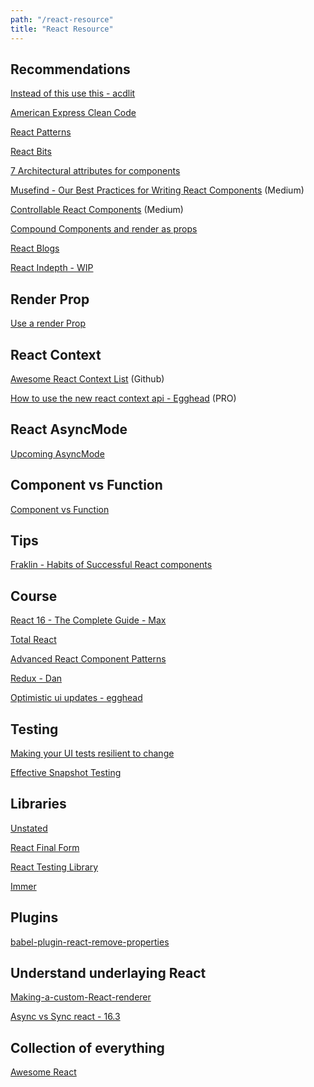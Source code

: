 ```yaml
---
path: "/react-resource"
title: "React Resource"
---
```


## Recommendations

[Instead of this use this - acdlit](https://pbs.twimg.com/media/DYXlkUnVQAE--gD.jpg)

[American Express Clean Code](http://americanexpress.io/clean-code-dirty-code/)

[React Patterns](https://github.com/planningcenter/react-patterns/blob/master/README.md)

[React Bits](https://vasanthk.gitbooks.io/react-bits/)

[7 Architectural attributes for components](/https://dmitripavlutin.com/7-architectural-attributes-of-a-reliable-react-component/)

[Musefind - Our Best Practices for Writing React Components](https://engineering.musefind.com/our-best-practices-for-writing-react-components-dec3eb5c3fc8) \(Medium\)

[Controllable React Components](https://medium.com/myheritage-engineering/how-controllable-react-components-maximize-reusability-86e3d233fa8e) \(Medium\)

[Compound Components and render as props](http://frontendgirl.com/playgrounds-for-react-patterns-compound-components-and-render-as-a-props/)

[React Blogs](https://blog.instabug.com/2018/02/react-blogs/)

[React Indepth - WIP](https://developmentarc.gitbooks.io/react-indepth/content/)

## Render Prop

[Use a render Prop ](https://cdb.reacttraining.com/use-a-render-prop-50de598f11ce)

## React Context

[Awesome React Context List](https://github.com/diegohaz/awesome-react-context) \(Github\)

[How to use the new react context api - Egghead](https://egghead.io/lessons/react-use-the-new-react-context-api) \(PRO\)

## React AsyncMode

[Upcoming AsyncMode](https://github.com/sw-yx/fresh-async-react)

## Component vs Function

[Component vs Function](https://hackernoon.com/react-stateless-functional-components-nine-wins-you-might-have-overlooked-997b0d933dbc)

## Tips

[Fraklin - Habits of Successful React components](https://javascriptplayground.com/habits-of-successful-react-components/)

## Course

[React 16 - The Complete Guide - Max](https://www.udemy.com/react-the-complete-guide-incl-redux/)

[Total React](https://courses.totalreact.com/)

[Advanced React Component Patterns](https://egghead.io/courses/advanced-react-component-patterns)

[Redux - Dan](https://egghead.io/courses/getting-started-with-redux)

[Optimistic ui updates - egghead](https://egghead.io/lessons/react-optimistic-ui-update-in-react-using-setstate)


## Testing 

[Making your UI tests resilient to change](https://blog.kentcdodds.com/making-your-ui-tests-resilient-to-change-d37a6ee37269)

[Effective Snapshot Testing](https://blog.kentcdodds.com/effective-snapshot-testing-e0d1a2c28eca)

## Libraries

[Unstated](https://github.com/jamiebuilds/unstated)

[React Final Form](https://github.com/final-form/react-final-form#-react-final-form)

[React Testing Library](https://github.com/kentcdodds/react-testing-library)

[Immer](https://github.com/mweststrate/immer)


## Plugins 

[babel-plugin-react-remove-properties](https://github.com/oliviertassinari/babel-plugin-react-remove-properties)

## Understand underlaying React

[Making-a-custom-React-renderer](https://github.com/nitin42/Making-a-custom-React-renderer/blob/master/part-one.md)

[Async vs Sync react - 16.3](https://twitter.com/acdlite/status/977291318324948992)

## Collection of everything

[Awesome React](https://github.com/enaqx/awesome-react)
